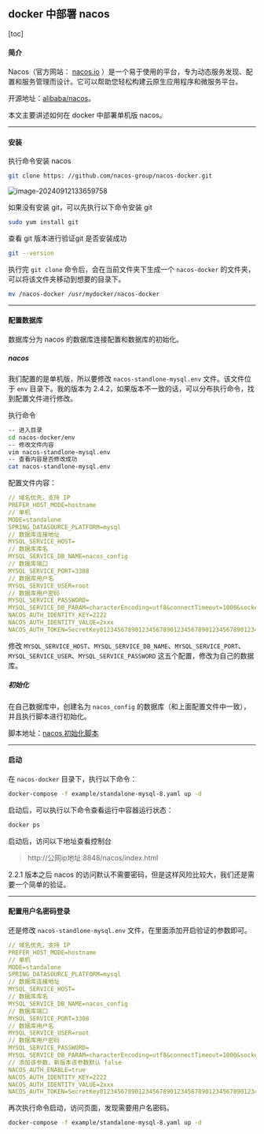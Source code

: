 ## docker 中部署 nacos

[toc]

#### 简介

Nacos（官方网站： [nacos.io](https://nacos.io/) ）是一个易于使用的平台，专为动态服务发现、配置和服务管理而设计。它可以帮助您轻松构建云原生应用程序和微服务平台。

开源地址：[alibaba/nacos](https://github.com/alibaba/nacos)。

本文主要讲述如何在 docker 中部署单机版 nacos。

---

#### 安装

执行命令安装 nacos

~~~sh
git clone https: //github.com/nacos-group/nacos-docker.git
~~~

![image-20240912133659758](pic/image-20240912133659758.png)

如果没有安装 git，可以先执行以下命令安装 git

~~~sh
sudo yum install git
~~~

查看 git 版本进行验证git 是否安装成功

~~~sh
git --version
~~~

执行完 `git clone` 命令后，会在当前文件夹下生成一个 `nacos-docker` 的文件夹，可以将该文件夹移动到想要的目录下。

~~~sh
mv /nacos-docker /usr/mydocker/nacos-docker
~~~

---

#### 配置数据库

数据库分为 nacos 的数据库连接配置和数据库的初始化。

##### nacos

我们配置的是单机版，所以要修改 `nacos-standlone-mysql.env` 文件。该文件位于 `env` 目录下。我的版本为 2.4.2，如果版本不一致的话，可以分布执行命令，找到配置文件进行修改。

执行命令

~~~sh
-- 进入目录
cd nacos-docker/env
-- 修改文件内容
vim nacos-standlone-mysql.env
-- 查看内容是否修改成功
cat nacos-standlone-mysql.env
~~~

配置文件内容：

~~~yaml
// 域名优先，支持 IP
PREFER_HOST_MODE=hostname
// 单机
MODE=standalone
SPRING_DATASOURCE_PLATFORM=mysql
// 数据库连接地址
MYSQL_SERVICE_HOST=
// 数据库库名
MYSQL_SERVICE_DB_NAME=nacos_config
// 数据库端口
MYSQL_SERVICE_PORT=3308
// 数据库用户名
MYSQL_SERVICE_USER=root
// 数据库用户密码
MYSQL_SERVICE_PASSWORD=
MYSQL_SERVICE_DB_PARAM=characterEncoding=utf8&connectTimeout=1000&socketTimeout=3000&autoReconnect=true&useUnicode=true&useSSL=false&serverTimezone=Asia/Shanghai&allowPublicKeyRetrieval=true
NACOS_AUTH_IDENTITY_KEY=2222
NACOS_AUTH_IDENTITY_VALUE=2xxx
NACOS_AUTH_TOKEN=SecretKey012345678901234567890123456789012345678901234567890123456789
~~~

修改 `MYSQL_SERVICE_HOST`、`MYSQL_SERVICE_DB_NAME`、`MYSQL_SERVICE_PORT`、`MYSQL_SERVICE_USER`、`MYSQL_SERVICE_PASSWORD` 这五个配置，修改为自己的数据库。

##### 初始化

在自己数据库中，创建名为 `nacos_config` 的数据库（和上面配置文件中一致），并且执行脚本进行初始化。

脚本地址：[nacos 初始化脚本](https://github.com/alibaba/nacos/blob/develop/distribution/conf/mysql-schema.sql)

---

#### 启动

在 `nacos-docker` 目录下，执行以下命令：

~~~sh
docker-compose -f example/standalone-mysql-8.yaml up -d
~~~

启动后，可以执行以下命令查看运行中容器运行状态：

~~~sh
docker ps
~~~

启动后，访问以下地址查看控制台

> http://公网ip地址:8848/nacos/index.html

2.2.1 版本之后 nacos 的访问默认不需要密码，但是这样风险比较大，我们还是需要一个简单的验证。

---

#### 配置用户名密码登录

还是修改 `nacos-standlone-mysql.env` 文件，在里面添加开启验证的参数即可。

~~~yaml
// 域名优先，支持 IP
PREFER_HOST_MODE=hostname
// 单机
MODE=standalone
SPRING_DATASOURCE_PLATFORM=mysql
// 数据库连接地址
MYSQL_SERVICE_HOST=
// 数据库库名
MYSQL_SERVICE_DB_NAME=nacos_config
// 数据库端口
MYSQL_SERVICE_PORT=3308
// 数据库用户名
MYSQL_SERVICE_USER=root
// 数据库用户密码
MYSQL_SERVICE_PASSWORD=
MYSQL_SERVICE_DB_PARAM=characterEncoding=utf8&connectTimeout=1000&socketTimeout=3000&autoReconnect=true&useUnicode=true&useSSL=false&serverTimezone=Asia/Shanghai&allowPublicKeyRetrieval=true
// 添加该参数，新版本该参数默认 false
NACOS_AUTH_ENABLE=true
NACOS_AUTH_IDENTITY_KEY=2222
NACOS_AUTH_IDENTITY_VALUE=2xxx
NACOS_AUTH_TOKEN=SecretKey012345678901234567890123456789012345678901234567890123456789
~~~

再次执行命令启动，访问页面，发现需要用户名密码。

~~~sh
docker-compose -f example/standalone-mysql-8.yaml up -d
~~~












